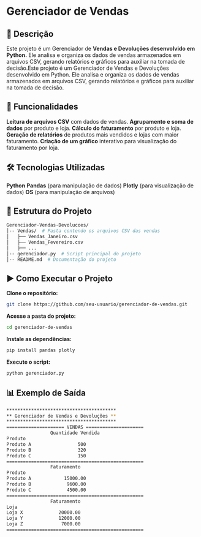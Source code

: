 # Gerenciador de Vendas

## 📌 Descrição
Este projeto é um Gerenciador de **Vendas e Devoluções desenvolvido em Python.** Ele analisa e organiza os dados de vendas armazenados em arquivos CSV, gerando relatórios e gráficos para auxiliar na tomada de decisão.Este projeto é um Gerenciador de Vendas e Devoluções desenvolvido em Python. Ele analisa e organiza os dados de vendas armazenados em arquivos CSV, gerando relatórios e gráficos para auxiliar na tomada de decisão.

## 🚀 Funcionalidades
**Leitura de arquivos CSV** com dados de vendas.
**Agrupamento e soma de dados** por produto e loja.
**Cálculo do faturamento** por produto e loja.
**Geração de relatórios** de produtos mais vendidos e lojas com maior faturamento.
**Criação de um gráfico** interativo para visualização do faturamento por loja.

## 🛠️ Tecnologias Utilizadas
**Python**
**Pandas** (para manipulação de dados)
**Plotly** (para visualização de dados)
**OS** (para manipulação de arquivos)

## 📂 Estrutura do Projeto
   ```sh
  Gerenciador-Vendas-Devolucoes/
  │-- Vendas/  # Pasta contendo os arquivos CSV das vendas
  │   ├── Vendas_Janeiro.csv
  │   ├── Vendas_Fevereiro.csv
  │   ├── ...
  │-- gerenciador.py  # Script principal do projeto
  │-- README.md  # Documentação do projeto
   ```

## ▶️ Como Executar o Projeto
**Clone o repositório:**
   ```sh
   git clone https://github.com/seu-usuario/gerenciador-de-vendas.git
   ```
**Acesse a pasta do projeto:**
   ```sh
   cd gerenciador-de-vendas
   ```
**Instale as dependências:**
   ```sh
   pip install pandas plotly
   ```
**Execute o script:**
   ```sh
   python gerenciador.py
   ```

## 📊 Exemplo de Saída
   ```sh
   ****************************************
   ** Gerenciador de Vendas e Devoluções **
   ****************************************
   ===================== VENDAS =====================
                   Quantidade Vendida
   Produto                                 
   Produto A                 500
   Produto B                 320
   Produto C                 150
   ==================================================
                   Faturamento
   Produto                                
   Produto A            15000.00
   Produto B             9600.00
   Produto C             4500.00
   ==================================================
                   Faturamento
   Loja                                   
   Loja X             20000.00
   Loja Y             12000.00
   Loja Z              7000.00
   ==================================================
   ```
